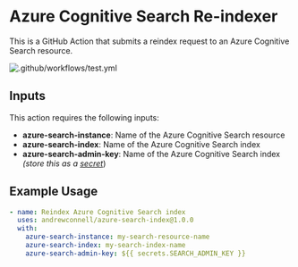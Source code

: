 # Azure Cognitive Search Re-indexer

This is a GitHub Action that submits a reindex request to an Azure Cognitive Search resource.

![.github/workflows/test.yml](https://github.com/andrewconnell/azure-search-index/workflows/.github/workflows/test.yml/badge.svg)

## Inputs

This action requires the following inputs:

- **azure-search-instance**: Name of the Azure Cognitive Search resource
- **azure-search-index**: Name of the Azure Cognitive Search index
- **azure-search-admin-key**: Name of the Azure Cognitive Search index *(store this as a [secret](https://help.github.com/en/actions/configuring-and-managing-workflows/creating-and-storing-encrypted-secrets)*)

## Example Usage

```yml
- name: Reindex Azure Cognitive Search index
  uses: andrewconnell/azure-search-index@1.0.0
  with:
    azure-search-instance: my-search-resource-name
    azure-search-index: my-search-index-name
    azure-search-admin-key: ${{ secrets.SEARCH_ADMIN_KEY }}
```
